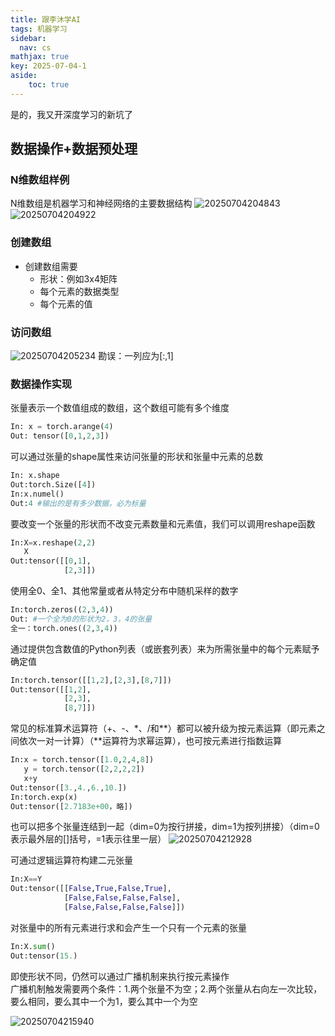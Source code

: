 ```yaml
---
title: 跟李沐学AI
tags: 机器学习
sidebar:
  nav: cs
mathjax: true
key: 2025-07-04-1
aside:
    toc: true
---
```


是的，我又开深度学习的新坑了

<!--more-->

## 数据操作+数据预处理

### N维数组样例

N维数组是机器学习和神经网络的主要数据结构
![20250704204843](https://cdn.jsdelivr.net/gh/xiaoshuu/img/Picgo/20250704204843.png)
![20250704204922](https://cdn.jsdelivr.net/gh/xiaoshuu/img/Picgo/20250704204922.png)

### 创建数组

* 创建数组需要
  - 形状：例如3x4矩阵
  - 每个元素的数据类型
  - 每个元素的值
  
### 访问数组

![20250704205234](https://cdn.jsdelivr.net/gh/xiaoshuu/img/Picgo/20250704205234.png)
勘误：一列应为[:,1]

### 数据操作实现

张量表示一个数值组成的数组，这个数组可能有多个维度
```py
In: x = torch.arange(4)
Out: tensor([0,1,2,3])
```

可以通过张量的shape属性来访问张量的形状和张量中元素的总数
```py
In: x.shape
Out:torch.Size([4])
In:x.numel()
Out:4 #输出的是有多少数据，必为标量
```

要改变一个张量的形状而不改变元素数量和元素值，我们可以调用reshape函数
```py
In:X=x.reshape(2,2)
   X
Out:tensor([[0,1],
            [2,3]])
```

使用全0、全1、其他常量或者从特定分布中随机采样的数字
```py
In:torch.zeros((2,3,4))
Out: #一个全为0的形状为2，3，4的张量
全一：torch.ones((2,3,4))
```

通过提供包含数值的Python列表（或嵌套列表）来为所需张量中的每个元素赋予确定值
```py
In:torch.tensor([[1,2],[2,3],[8,7]])
Out:tensor([[1,2],
            [2,3],
            [8,7]])
```

常见的标准算术运算符（+、-、*、/和**）都可以被升级为按元素运算（即元素之间依次一对一计算）（**运算符为求幂运算），也可按元素进行指数运算
```py
In:x = torch.tensor([1.0,2,4,8])
   y = torch.tensor([2,2,2,2])
   x+y
Out:tensor([3.,4.,6.,10.])
In:torch.exp(x)
Out:tensor([2.7183e+00，略])
```

也可以把多个张量连结到一起（dim=0为按行拼接，dim=1为按列拼接）（dim=0表示最外层的[]括号，=1表示往里一层）
![20250704212928](https://cdn.jsdelivr.net/gh/xiaoshuu/img/Picgo/20250704212928.png)

可通过逻辑运算符构建二元张量
```py
In:X==Y
Out:tensor([[False,True,False,True],
            [False,False,False,False],
            [False,False,False,False]])
```

对张量中的所有元素进行求和会产生一个只有一个元素的张量
```py
In:X.sum()
Out:tensor(15.)
```

即使形状不同，仍然可以通过广播机制来执行按元素操作 <br/>
广播机制触发需要两个条件：1.两个张量不为空；2.两个张量从右向左一次比较，要么相同，要么其中一个为1，要么其中一个为空

![20250704215940](https://cdn.jsdelivr.net/gh/xiaoshuu/img/Picgo/20250704215940.png)

